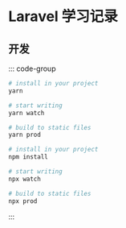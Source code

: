 # Laravel 学习记录

## 开发

::: code-group
```bash yarn
# install in your project
yarn

# start writing
yarn watch

# build to static files
yarn prod
```

```bash npm
# install in your project
npm install

# start writing
npx watch

# build to static files
npx prod
```
:::

